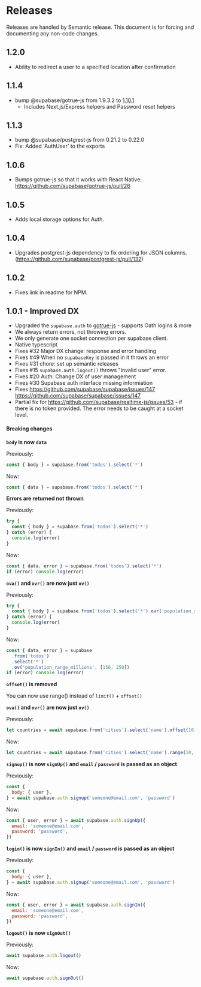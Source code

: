 # Releases

Releases are handled by Semantic release. This document is for forcing and documenting any non-code changes.

## 1.2.0

- Ability to redirect a user to a specified location after confirmation

## 1.1.4

- bump @supabase/gotrue-js from 1.9.3.2 to [1.10.1](https://github.com/supabase/gotrue-js/releases/tag/v1.10.1)
  - Includes Next.js/Express helpers and Password reset helpers

## 1.1.3

- bump @supabase/postgrest-js from 0.21.2 to 0.22.0
- Fix: Added 'AuthUser' to the exports

## 1.0.6

- Bumps gotrue-js so that it works with React Native: https://github.com/supabase/gotrue-js/pull/26

## 1.0.5

- Adds local storage options for Auth.

## 1.0.4

- Upgrades postgrest-js dependency to fix ordering for JSON columns. (https://github.com/supabase/postgrest-js/pull/132)

## 1.0.2

- Fixes link in readme for NPM.

## 1.0.1 - Improved DX

- Upgraded the `supabase.auth` to [gotrue-js](https://github.com/supabase/gotrue-js) - supports Oath logins & more
- We always return errors, not throwing errors.
- We only generate one socket connection per supabase client.
- Native typescript
- Fixes #32 Major DX change: response and error handling
- Fixes #49 When no `supabaseKey` is passed in it throws an error
- Fixes #31 chore: set up semantic releases
- Fixes #15 `supabase.auth.logout()` throws "Invalid user" error.
- Fixes #20 Auth: Change DX of user management
- Fixes #30 Supabase auth interface missing informiation
- Fixes https://github.com/supabase/supabase/issues/147 https://github.com/supabase/supabase/issues/147
- Partial fix for https://github.com/supabase/realtime-js/issues/53 - if there is no token provided. The error needs to be caught at a socket level.

#### Breaking changes

**`body` is now `data`**

Previously:

```jsx
const { body } = supabase.from('todos').select('*')
```

Now:

```jsx
const { data } = supabase.from('todos').select('*')
```

**Errors are returned not thrown**

Previously:

```jsx
try {
  const { body } = supabase.from('todos').select('*')
} catch (error) {
  console.log(error)
}
```

Now:

```jsx
const { data, error } = supabase.from('todos').select('*')
if (error) console.log(error)
```

**`ova()` and `ovr()` are now just `ov()`**

Previously:

```jsx
try {
  const { body } = supabase.from('todos').select('*').ovr('population_range_millions', [150, 250])
} catch (error) {
  console.log(error)
}
```

Now:

```jsx
const { data, error } = supabase
  .from('todos')
  .select('*')
  .ov('population_range_millions', [150, 250])
if (error) console.log(error)
```

**`offset()` is removed**

You can now use range() instead of `limit()` + `offset()`

**`ova()` and `ovr()` are now just `ov()`**

Previously:

```js
let countries = await supabase.from('cities').select('name').offset(10).limit(10)
```

Now:

```js
let countries = await supabase.from('cities').select('name').range(10, 20)
```

**`signup()` is now `signUp()` and `email` / `password` is passed as an object**

Previously:

```jsx
const {
  body: { user },
} = await supabase.auth.signup('someone@email.com', 'password')
```

Now:

```jsx
const { user, error } = await supabase.auth.signUp({
  email: 'someone@email.com',
  password: 'password',
})
```

**`login()` is now `signIn()` and `email` / `password` is passed as an object**

Previously:

```jsx
const {
  body: { user },
} = await supabase.auth.signup('someone@email.com', 'password')
```

Now:

```jsx
const { user, error } = await supabase.auth.signIn({
  email: 'someone@email.com',
  password: 'password',
})
```

**`logout()` is now `signOut()`**

Previously:

```jsx
await supabase.auth.logout()
```

Now:

```jsx
await supabase.auth.signOut()
```

